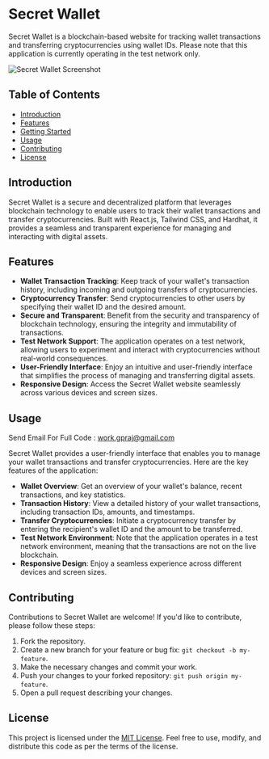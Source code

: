 # Secret Wallet

Secret Wallet is a blockchain-based website for tracking wallet transactions and transferring cryptocurrencies using wallet IDs. Please note that this application is currently operating in the test network only.

![Secret Wallet Screenshot](https://raw.githubusercontent.com/gpraj-works/secret-wallet-for-dev/master/secret_wallet/images/SecretWallet%20_%20Make%20Safe%20Transactions%20(1).png?token=GHSAT0AAAAAACD75CPRNUVSLC3GMUNW752WZE4AJYQ)

## Table of Contents

- [Introduction](#introduction)
- [Features](#features)
- [Getting Started](#getting-started)
- [Usage](#usage)
- [Contributing](#contributing)
- [License](#license)

## Introduction

Secret Wallet is a secure and decentralized platform that leverages blockchain technology to enable users to track their wallet transactions and transfer cryptocurrencies. Built with React.js, Tailwind CSS, and Hardhat, it provides a seamless and transparent experience for managing and interacting with digital assets.

## Features

- **Wallet Transaction Tracking**: Keep track of your wallet's transaction history, including incoming and outgoing transfers of cryptocurrencies.
- **Cryptocurrency Transfer**: Send cryptocurrencies to other users by specifying their wallet ID and the desired amount.
- **Secure and Transparent**: Benefit from the security and transparency of blockchain technology, ensuring the integrity and immutability of transactions.
- **Test Network Support**: The application operates on a test network, allowing users to experiment and interact with cryptocurrencies without real-world consequences.
- **User-Friendly Interface**: Enjoy an intuitive and user-friendly interface that simplifies the process of managing and transferring digital assets.
- **Responsive Design**: Access the Secret Wallet website seamlessly across various devices and screen sizes.

## Usage

Send Email For Full Code : work.gpraj@gmail.com

Secret Wallet provides a user-friendly interface that enables you to manage your wallet transactions and transfer cryptocurrencies. Here are the key features of the application:

- **Wallet Overview**: Get an overview of your wallet's balance, recent transactions, and key statistics.
- **Transaction History**: View a detailed history of your wallet transactions, including transaction IDs, amounts, and timestamps.
- **Transfer Cryptocurrencies**: Initiate a cryptocurrency transfer by entering the recipient's wallet ID and the amount to be transferred.
- **Test Network Environment**: Note that the application operates in a test network environment, meaning that the transactions are not on the live blockchain.
- **Responsive Design**: Enjoy a seamless experience across different devices and screen sizes.

## Contributing

Contributions to Secret Wallet are welcome! If you'd like to contribute, please follow these steps:

1. Fork the repository.
2. Create a new branch for your feature or bug fix: `git checkout -b my-feature`.
3. Make the necessary changes and commit your work.
4. Push your changes to your forked repository: `git push origin my-feature`.
5. Open a pull request describing your changes.

## License

This project is licensed under the [MIT License](LICENSE). Feel free to use, modify, and distribute this code as per the terms of the license.
